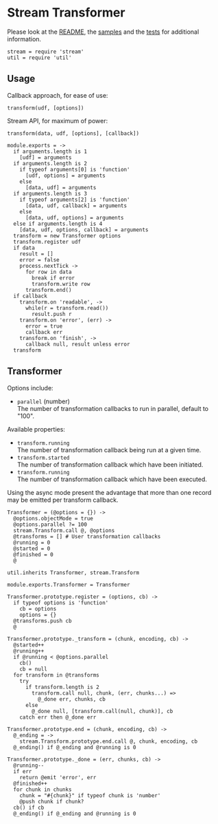 
# Stream Transformer

Please look at the [README], the [samples] and the [tests] for additional
information.

    stream = require 'stream'
    util = require 'util'

## Usage

Callback approach, for ease of use:   

`transform(udf, [options])`     

Stream API, for maximum of power:   

`transform(data, udf, [options], [callback])`   

    module.exports = ->
      if arguments.length is 1
        [udf] = arguments
      if arguments.length is 2
        if typeof arguments[0] is 'function'
          [udf, options] = arguments
        else
          [data, udf] = arguments
      if arguments.length is 3
        if typeof arguments[2] is 'function'
          [data, udf, callback] = arguments
        else
          [data, udf, options] = arguments
      else if arguments.length is 4
        [data, udf, options, callback] = arguments
      transform = new Transformer options
      transform.register udf
      if data
        result = []
        error = false
        process.nextTick ->
          for row in data
            break if error
            transform.write row
          transform.end()
      if callback
        transform.on 'readable', ->
          while(r = transform.read())
            result.push r
        transform.on 'error', (err) ->
          error = true
          callback err
        transform.on 'finish', ->
          callback null, result unless error
      transform

## Transformer

Options include:

*   `parallel` (number)   
     The number of transformation callbacks to run in parallel, default to "100".

Available properties:

*    `transform.running`   
      The number of transformation callback being run at a given time.   
*    `transform.started`   
      The number of transformation callback which have been initiated.   
*    `transform.running`   
      The number of transformation callback which have been executed.   

Using the async mode present the advantage that more than one record may be 
emitted per transform callback.

    Transformer = (@options = {}) ->
      @options.objectMode = true
      @options.parallel ?= 100
      stream.Transform.call @, @options
      @transforms = [] # User transformation callbacks
      @running = 0
      @started = 0
      @finished = 0
      @

    util.inherits Transformer, stream.Transform

    module.exports.Transformer = Transformer

    Transformer.prototype.register = (options, cb) ->
      if typeof options is 'function'
        cb = options
        options = {}
      @transforms.push cb
      @

    Transformer.prototype._transform = (chunk, encoding, cb) ->
      @started++
      @running++
      if @running < @options.parallel
        cb()
        cb = null
      for transform in @transforms
        try
          if transform.length is 2
            transform.call null, chunk, (err, chunks...) =>
              @_done err, chunks, cb
          else
            @_done null, [transform.call(null, chunk)], cb
        catch err then @_done err

    Transformer.prototype.end = (chunk, encoding, cb) ->
      @_ending = ->
        stream.Transform.prototype.end.call @, chunk, encoding, cb
      @_ending() if @_ending and @running is 0

    Transformer.prototype._done = (err, chunks, cb) ->
      @running--
      if err
        return @emit 'error', err
      @finished++
      for chunk in chunks
        chunk = "#{chunk}" if typeof chunk is 'number'
        @push chunk if chunk?
      cb() if cb
      @_ending() if @_ending and @running is 0

[readme]: https://github.com/wdavidw/node-stream-transform
[samples]: https://github.com/wdavidw/node-stream-transform/tree/master/samples
[tests]: https://github.com/wdavidw/node-stream-transform/tree/master/test

